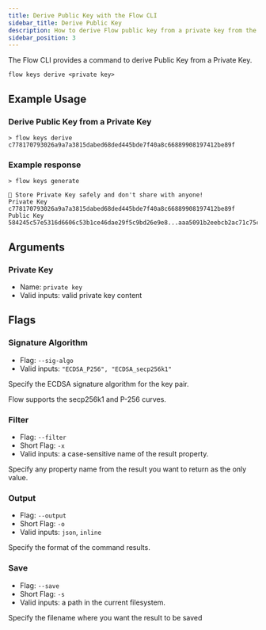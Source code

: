 ```yaml
---
title: Derive Public Key with the Flow CLI
sidebar_title: Derive Public Key
description: How to derive Flow public key from a private key from the command line
sidebar_position: 3
---
```


The Flow CLI provides a command to derive Public Key from a Private Key.

```shell
flow keys derive <private key>
```

## Example Usage

### Derive Public Key from a Private Key
```shell
> flow keys derive c778170793026a9a7a3815dabed68ded445bde7f40a8c66889908197412be89f 
```

### Example response

```shell
> flow keys generate

🔴️ Store Private Key safely and don't share with anyone! 
Private Key     c778170793026a9a7a3815dabed68ded445bde7f40a8c66889908197412be89f 
Public Key 	    584245c57e5316d6606c53b1ce46dae29f5c9bd26e9e8...aaa5091b2eebcb2ac71c75cf70842878878a2d650f7 
```

## Arguments

### Private Key
- Name: `private key`
- Valid inputs: valid private key content

## Flags

### Signature Algorithm

- Flag: `--sig-algo`
- Valid inputs: `"ECDSA_P256", "ECDSA_secp256k1"`

Specify the ECDSA signature algorithm for the key pair.

Flow supports the secp256k1 and P-256 curves.


### Filter

- Flag: `--filter`
- Short Flag: `-x`
- Valid inputs: a case-sensitive name of the result property.

Specify any property name from the result you want to return as the only value.

### Output

- Flag: `--output`
- Short Flag: `-o`
- Valid inputs: `json`, `inline`

Specify the format of the command results.

### Save

- Flag: `--save`
- Short Flag: `-s`
- Valid inputs: a path in the current filesystem.

Specify the filename where you want the result to be saved
